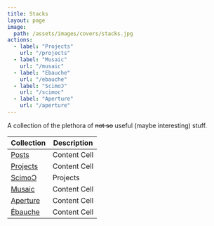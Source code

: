 ```yaml
---
title: Stacks
layout: page
image:
  path: /assets/images/covers/stacks.jpg
actions:
  - label: "Projects"
    url: "/projects"
  - label: "Musaic"
    url: "/musaic"
  - label: "Ebauche"
    url: "/ebauche"
  - label: "ScimoƆ"
    url: "/scimoc"
  - label: "Aperture"
    url: "/aperture"
---
```


A collection of the plethora of ~~not so~~ useful (maybe interesting) stuff.

Collection              | Description
---                     | ---
[Posts](/posts)         | Content Cell
[Projects](/projects)   | Content Cell
[ScimoƆ](/scimoc)       | Projects
[Musaic](/musaic)       | Content Cell
[Aperture](/aperture)   | Content Cell
[Ébauche](/ebauche)     | Content Cell
